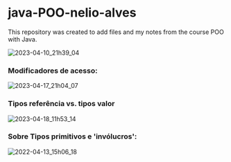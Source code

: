 # java-POO-nelio-alves
This repository was created to add files and my notes from the course POO with Java.

![2023-04-10_21h39_04](https://user-images.githubusercontent.com/44206400/231025833-253f439d-e2dd-44ad-ab7f-989f6f84c67d.png)


### Modificadores de acesso:
![2023-04-17_21h04_07](https://user-images.githubusercontent.com/44206400/232636051-07a58470-ce75-4f53-b043-e682dff9a2f8.png)

### Tipos referência vs. tipos valor
![2023-04-18_11h53_14](https://user-images.githubusercontent.com/44206400/232816569-9203aaa1-6fc2-41fb-9af6-d9e5b84a03a3.png)

### Sobre Tipos primitivos e 'invólucros':
![2022-04-13_15h06_18](https://user-images.githubusercontent.com/44206400/232817520-b489b1c6-68e3-4110-a0af-8f040af0b4dd.png)
